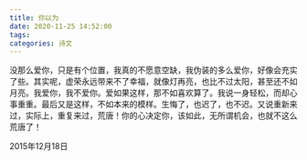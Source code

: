 ```yaml
---
title: 你以为
date: 2020-11-25 14:52:00
tags:
categories: 诗文
---
```

没那么爱你，只是有个位置，我真的不愿意空缺，我伪装的多么爱你，好像会充实了些。其实呢，虚荣永远带来不了幸福，就像灯再亮，也比不过太阳，甚至还不如月亮。我爱你，我不爱你。爱如果这样，那不如喜欢算了。我说一身轻松，而却心事重重。最后又是这样，不如本来的模样。生悔了，也迟了，也不迟。又说重新来过，实际上，重复来过，荒唐！你的心决定你，该如此，无所谓机会，也就不这么荒唐了！

2015年12月18日
